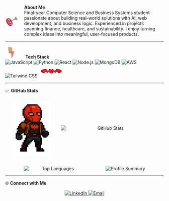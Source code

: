 <p align="left" style="display: flex; align-items: center;">
  <img src="3dicons-target-dynamic-color.png" width="40" alt="3D Icon" style="margin-right: 20px;">
  <span>
  <strong>About Me</strong><br>
    Final-year Computer Science and Business Systems student passionate about building real-world solutions with AI, web development, and business logic. Experienced in projects spanning finance, healthcare, and sustainability. I enjoy turning complex ideas into meaningful, user-focused products.
  </span>
</p>

---

<p align="left">
  <img src="3dicons-flash-dynamic-color.png" width="40" alt="3D Icon" style="margin-right: 20px;">
    <span>
      <strong>Tech Stack</strong><br>
<img src="https://img.shields.io/badge/JavaScript-F7DF1E?style=for-the-badge&logo=javascript&logoColor=black" alt="JavaScript">
<img src="https://img.shields.io/badge/Python-3776AB?style=for-the-badge&logo=python&logoColor=white" alt="Python">
<img src="https://img.shields.io/badge/React-20232A?style=for-the-badge&logo=react&logoColor=61DAFB" alt="React">
<img src="https://img.shields.io/badge/Node.js-339933?style=for-the-badge&logo=nodedotjs&logoColor=white" alt="Node.js">
<img src="https://img.shields.io/badge/MongoDB-47A248?style=for-the-badge&logo=mongodb&logoColor=white" alt="MongoDB">
<img src="https://img.shields.io/badge/Amazon_AWS-232F3E?style=for-the-badge&logo=amazon-aws&logoColor=white" alt="AWS">
<img src="https://img.shields.io/badge/Tailwind_CSS-38B2AC?style=for-the-badge&logo=tailwind-css&logoColor=white" alt="Tailwind CSS">
<img src="b4c7c63d-f1be-448b-820c-0eaced58ff81.png" width="80"height="40" alt="3D Icon" style="margin-right: 20px;">

  </span>
  
</p>

---

📈 **GitHub Stats**  
<p align="center" style="display: flex; align-items: center; justify-content: center; gap: 30px; flex-wrap: wrap;">
  <!-- 3D Icon -->
  <img src="7972f109-9eec-4a16-9c4a-048426972da4.png" width="120" alt="3D Icon">

  <!-- GitHub Stats -->
  <img src="https://github-readme-stats.vercel.app/api?username=Rishikoli&show_icons=true&theme=radical&icon_color=7c3aed" width="300" alt="GitHub Stats">
  <img src="https://github-readme-stats.vercel.app/api/top-langs/?username=Rishikoli&layout=compact&theme=radical" width="200" alt="Top Languages">
  </br>
      <img src="https://github-profile-summary-cards.vercel.app/api/cards/profile-details?username=Rishikoli&theme=radical" alt="Profile Summary" />


</p>


---

🌐 **Connect with Me**  
<p align="center">
<a href="https://linkedin.com/in/rishikesh-koli-828248257">
<img src="https://img.shields.io/badge/LinkedIn-0A66C2?style=for-the-badge&logo=linkedin&logoColor=white" alt="LinkedIn">
</a>
<a href="mailto:1983rishikesh@gmail.com">
<img src="https://img.shields.io/badge/Email-DC2626?style=for-the-badge&logo=gmail&logoColor=white" alt="Email">
</a>
</p>


